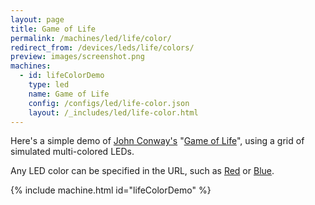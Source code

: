 ```yaml
---
layout: page
title: Game of Life
permalink: /machines/led/life/color/
redirect_from: /devices/leds/life/colors/
preview: images/screenshot.png
machines:
  - id: lifeColorDemo
    type: led
    name: Game of Life
    config: /configs/led/life-color.json
    layout: /_includes/led/life-color.html
---
```


Here's a simple demo of
[John Conway's](http://www.conwaylife.com/wiki/John_Horton_Conway)
"[Game of Life](http://www.conwaylife.com/wiki/Conway%27s_Game_of_Life)", using a grid of simulated multi-colored LEDs.

Any LED color can be specified in the URL, such as [Red](?color=red&pattern=gliderGun#lifeDemo) or 
[Blue](?color=blue&pattern=gliderGun#lifeDemo).

{% include machine.html id="lifeColorDemo" %}

